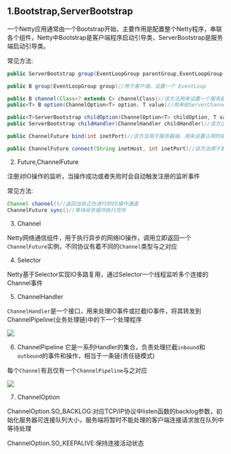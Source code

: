 ## 1.Bootstrap,ServerBootstrap

一个Netty应用通常由一个Bootstrap开始，主要作用是配置整个Netty程序，串联各个组件，Netty中Bootstrap是客户端程序启动引导类，ServerBootstrap是服务端启动引导类。

常见方法:
```java
public ServerBootstrap group(EventLoopGroup parentGroup,EventLoopGroup childGroup)//用于服务器端，设置两个EventLoop

public B group(EventLoopGroup group)//用于客户端，设置一个 EventLoop

public B channel(Class<? extends C> channelClass)//该方法用来设置一个服务器端的通道实现
public<T> B option(ChannelOption<T> option, T value)//用来给ServerChannel添加配置

public<T>ServerBootstrap childOption(ChannelOption<T> childOption, T value)//用来给接收到的通道添加配置
public ServerBootstrap childHandler(ChannelHandler childHandler)//该方法用来设置业务处理类（自定义的handler)

public ChannelFuture bind(int inetPort)//该方法用于服务器端，用来设置占用的端口号

public ChannelFuture connect(String inetHost, int inetPort)//该方法用于客户端，用来连接服务器端

```

2. Future,ChannelFuture
   
注册对IO操作的监听，当操作成功或者失败时会自动触发注册的监听事件

常见方法:
```java
Channel channel()//返回当前正在进行的IO操作通道
ChannelFuture sync()//等待异步操作执行完毕
```

3. Channel

Netty网络通信组件，用于执行异步的网络IO操作，调用立即返回一个`ChannelFuture`实例，不同协议有着不同的`Channel`类型与之对应

4. Selector

Netty基于Selector实现IO多路复用，通过Selector一个线程监听多个连接的Channel事件

5. ChannelHandler

`ChannelHandler`是一个接口，用来处理IO事件或拦截IO事件，将其转发到ChannelPipeline(业务处理链)中的下一个处理程序

![](https://community-header-1306990603.cos.ap-guangzhou.myqcloud.com/20220111234505.png)

6. ChannelPipeline
它是一系列Handler的集合，负责处理拦截`inbound`和`outbound`的事件和操作，相当于一条链(责任链模式)

每个`Channel`有且仅有一个`ChannelPipeline`与之对应

![](https://community-header-1306990603.cos.ap-guangzhou.myqcloud.com/20220111234947.png)

7. ChannelOption

ChannelOption.SO_BACKLOG:对应TCP/IP协议中listen函数的backlog参数，初始化服务器可连接队列大小，服务端将暂时不能处理的客户端连接请求放在队列中等待处理

ChannelOption.SO_KEEPALIVE:保持连接活动状态
